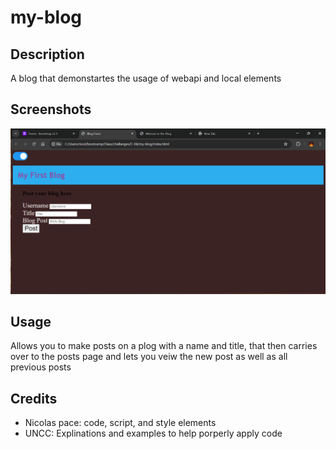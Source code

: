 # my-blog

## Description
A blog that demonstartes the usage of webapi and local elements

## Screenshots
![alt text](<assets/images/form sc.png>)


## Usage

Allows you to make posts on a plog with a name and title, that then carries over to the posts page and lets you veiw the new post as well as all previous posts

## Credits
- Nicolas pace: code, script, and style elements
- UNCC: Explinations and examples to help porperly apply code